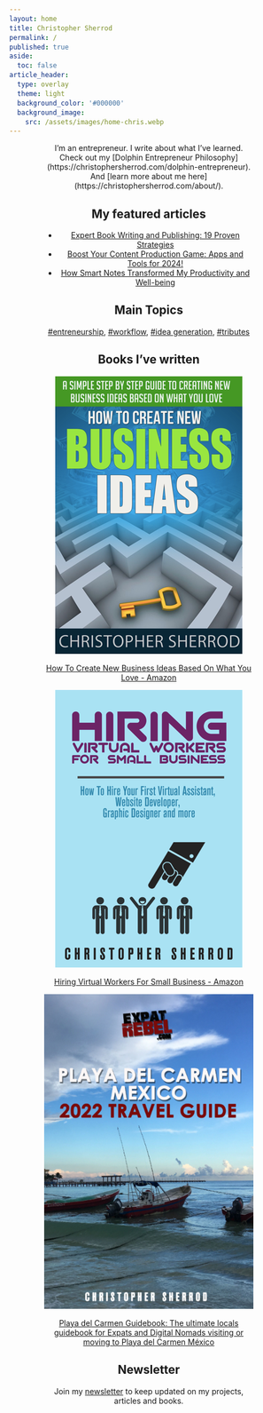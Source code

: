 ```yaml
---
layout: home
title: Christopher Sherrod
permalink: /
published: true
aside:
  toc: false
article_header:
  type: overlay
  theme: light
  background_color: '#000000'
  background_image:
    src: /assets/images/home-chris.webp
---
```

<div style="width:75%; margin:0 auto;" align="center" markdown="1">
I’m an entrepreneur. I write about what I’ve learned. Check out my [Dolphin Entrepreneur Philosophy](https://christophersherrod.com/dolphin-entrepreneur). And [learn more about me here](https://christophersherrod.com/about/).

## My featured articles
- [Expert Book Writing and Publishing: 19 Proven Strategies](https://christophersherrod.com/book-advice/)
- [Boost Your Content Production Game: Apps and Tools for 2024!](https://christophersherrod.com/workflow)
- [How Smart Notes Transformed My Productivity and Well-being](https://christophersherrod.com/smart-notes/)

## Main Topics
[#entreneurship](https://christophersherrod.com/archive/?tag=entrepreneurship), [#workflow](https://christophersherrod.com/archive/?tag=workflow-apps), [#idea generation](https://christophersherrod.com/archive/?tag=idea-generation), [#tributes](https://christophersherrod.com/archive/?tag=tribute)

## Books I’ve written
[![image-center](assets/images/books/How-To-Create-New-Business-Ideas.webp)](https://amzn.to/3oZlRrW)

[How To Create New Business Ideas Based On What You Love - Amazon](https://amzn.to/3oZlRrW)

[![image-center](assets/images/books/Hiring-Virtual-Workers.webp)](https://amzn.to/2FvAxx9)

[Hiring Virtual Workers For Small Business - Amazon](https://amzn.to/2FvAxx9)

[![image-center](assets/images/books/Playa-del-Carmen.webp)](https://amzn.to/3JB2sbx)

[Playa del Carmen Guidebook: The ultimate locals guidebook for Expats and Digital Nomads visiting or moving to Playa del Carmen México](https://amzn.to/3JB2sbx)

## Newsletter
Join my [newsletter](https://christophersherrod.com/newsletter/) to keep updated on my projects, articles and books.
</div>